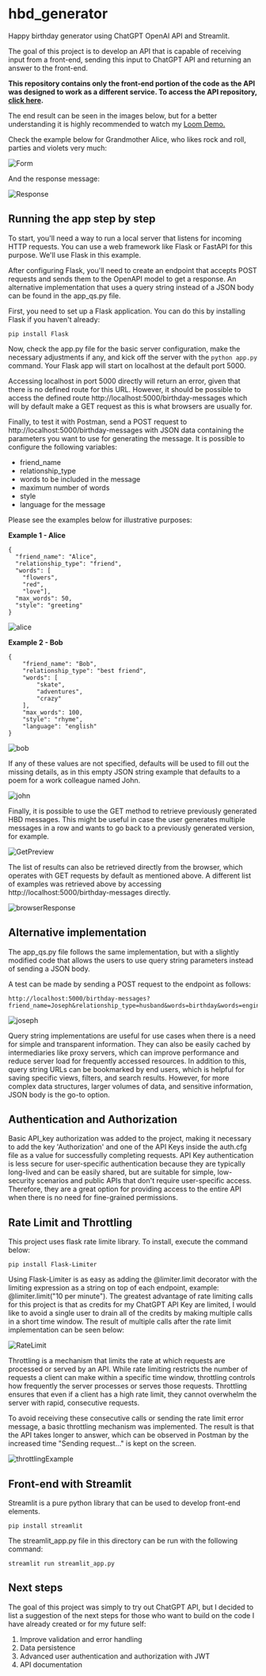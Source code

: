 # hbd_generator
Happy birthday generator using ChatGPT OpenAI API and Streamlit.

The goal of this project is to develop an API that is capable of receiving input from a front-end, sending this input to ChatGPT API and returning an answer to the front-end. 

**This repository contains only the front-end portion of the code as the API was designed to work as a different service. To access the API repository, [click here](https://github.com/mcanabrava/hbd-generator-api/tree/main).**

The end result can be seen in the images below, but for a better understanding it is highly recommended to watch my [Loom Demo.](https://www.loom.com/share/c84191f941c648db96306447fcd258a1)

Check the example below for Grandmother Alice, who likes rock and roll, parties and violets very much:

![Form](images/streamlit_form.png)

And the response message:

![Response](images/formResponse.png)


## Running the app step by step

To start, you'll need a way to run a local server that listens for incoming HTTP requests. You can use a web framework like Flask or FastAPI for this purpose. We'll use Flask in this example.

After configuring Flask, you'll need to create an endpoint that accepts POST requests and sends them to the OpenAPI model to get a response. An alternative implementation that uses a query string instead of a JSON body can be found in the app_qs.py file.

First, you need to set up a Flask application. You can do this by installing Flask if you haven't already:

```pip install Flask```

Now, check the app.py file for the basic server configuration, make the necessary adjustments if any, and kick off the server with the ```python app.py``` command. Your Flask app will start on localhost at the default port 5000.

Accessing localhost in port 5000 directly will return an error, given that there is no defined route for this URL. However, it should be possible to access the defined route http://localhost:5000/birthday-messages which will by default make a GET request as this is what browsers are usually for.

Finally, to test it with Postman, send a POST request to http://localhost:5000/birthday-messages with JSON data containing the parameters you want to use for generating the message. It is possible to configure the following variables:

- friend_name
- relationship_type
- words to be included in the message
- maximum number of words
- style
- language for the message

Please see the examples below for illustrative purposes:

**Example 1 - Alice**
```
{
  "friend_name": "Alice",
  "relationship_type": "friend",
  "words": [
    "flowers", 
    "red", 
    "love"],
  "max_words": 50,
  "style": "greeting"
}
```

![alice](images/AliceRequest.png)

**Example 2 - Bob**
```
{
    "friend_name": "Bob",
    "relationship_type": "best friend",
    "words": [
        "skate",
        "adventures",
        "crazy"
    ],
    "max_words": 100,
    "style": "rhyme",
    "language": "english"
}
```
![bob](images/BobRequest.png)


If any of these values are not specified, defaults will be used to fill out the missing details, as in this empty JSON string example that defaults to a poem for a work colleague named John.

![john](images/JohnRequest.png)

Finally, it is possible to use the GET method to retrieve previously generated HBD messages. This might be useful in case the user generates multiple messages in a row and wants to go back to a previously generated version, for example.

![GetPreview](images/GetPreview.png)

The list of results can also be retrieved directly from the browser, which operates with GET requests by default as mentioned above. A different list of examples was retrieved above by accessing http://localhost:5000/birthday-messages directly.

![browserResponse](images/browserResponse.png)

## Alternative implementation

The app_qs.py file follows the same implementation, but with a slightly modified code that allows the users to use query string parameters instead of sending a JSON body.

A test can be made by sending a POST request to the endpoint as follows:

```
http://localhost:5000/birthday-messages?friend_name=Joseph&relationship_type=husband&words=birthday&words=engineer&cake=water&max_words=75&style=greeting&language=fr
```

![joseph](images/JosephRequest.png)

Query string implementations are useful for use cases when there is a need for simple and transparent information. They can also be easily cached by intermediaries like proxy servers, which can improve performance and reduce server load for frequently accessed resources. In addition to this, query string URLs can be bookmarked by end users, which is helpful for saving specific views, filters, and search results. However, for more complex data structures, larger volumes of data, and sensitive information, JSON body is the go-to option.

## Authentication and Authorization

Basic API_key authorization was added to the project, making it necessary to add the key 'Authorization' and one of the API Keys inside the auth.cfg file as a value for successfully completing requests. API Key authentication is less secure for user-specific authentication because they are typically long-lived and can be easily shared, but are suitable for simple, low-security scenarios and public APIs that don't require user-specific access. Therefore, they are a great option for providing access to the entire API when there is no need for fine-grained permissions.

## Rate Limit and Throttling

This project uses flask rate limite library. To install, execute the command below:

```
pip install Flask-Limiter
```

Using Flask-Limiter is as easy as adding the @limiter.limit decorator with the limiting expression as a string on top of each endpoint, example: @limiter.limit("10 per minute"). The greatest advantage of rate limiting calls for this project is that as credits for my ChatGPT API Key are limited, I would like to avoid a single user to drain all of the credits by making multiple calls in a short time window. The result of multiple calls after the rate limit implementation can be seen below:

![RateLimit](images/rateLimit.png)

Throttling is a mechanism that limits the rate at which requests are processed or served by an API. While rate limiting restricts the number of requests a client can make within a specific time window, throttling controls how frequently the server processes or serves those requests. Throttling ensures that even if a client has a high rate limit, they cannot overwhelm the server with rapid, consecutive requests.

To avoid receiving these consecutive calls or sending the rate limit error message, a basic throttling mechanism was implemented. The result is that the API takes longer to answer, which can be observed in Postman by the increased time "Sending request..." is kept on the screen.

![throttlingExample](images/throttlingExample.png)

## Front-end with Streamlit

Streamlit is a pure python library that can be used to develop front-end elements.

```
pip install streamlit
```

The streamlit_app.py file in this directory can be run with the following command:

```
streamlit run streamlit_app.py
```


## Next steps

The goal of this project was simply to try out ChatGPT API, but I decided to list a suggestion of the next steps for those who want to build on the code I have already created or for my future self:

1. Improve validation and error handling 
2. Data persistence
3. Advanced user authentication and authorization with JWT
4. API documentation

